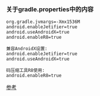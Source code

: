 ### 关于gradle.properties中的内容
```
org.gradle.jvmargs=-Xmx1536M
android.enableJetifier=true
android.useAndroidX=true
android.enableR8=true
```
```
兼容AndroidX设置:
android.enableJetifier=true
android.useAndroidX=true
```
```
码压缩工具R8使用:
android.enableR8=true
```
[参考](https://blog.csdn.net/jasonwuuu111/article/details/86719991)
